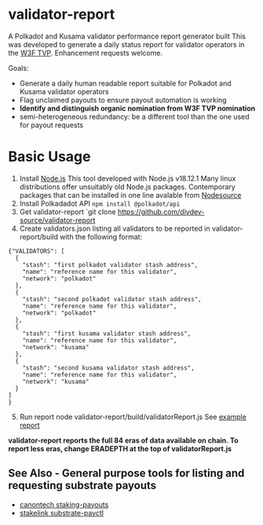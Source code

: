 # validator-report

A Polkadot and Kusama validator performance report generator built 
This was developed to generate a daily status report for validator operators in the [W3F TVP](https://wiki.polkadot.network/docs/thousand-validators). 
Enhancement requests welcome.

Goals:
- Generate a daily human readable report suitable for Polkadot and Kusama validator operators
- Flag unclaimed payouts to ensure payout automation is working
- **Identify and distinguish organic nomination from W3F TVP nomination**
- semi-heterogeneous redundancy: be a different tool than the one used for payout requests 

# Basic Usage

1. Install [Node.js](https://nodejs.org/en/)
This tool developed with Node.js v18.12.1
Many linux distributions offer unsuitably old Node.js packages. Contemporary packages that can be installed in one line avalable from [Nodesource](https://github.com/nodesource/distributions)
2. Install Polkadadot API
`npm install @polkadot/api`
3. Get validator-report
`git clone https://github.com/divdev-source/validator-report
4. Create validators.json listing all validators to be reported in validator-report/build with the following format:
```
{"VALIDATORS": [
  {
    "stash": "first polkadot validator stash address",
    "name": "reference name for this validator",
    "network": "polkadot"
  },
  {
    "stash": "second polkadot validator stash address",
    "name": "reference name for this validator",
    "network": "polkadot"
  },
  {
    "stash": "first kusama validator stash address",
    "name": "reference name for this validator",
    "network": "kusama"
  },
  {
    "stash": "second kusama validator stash address",
    "name": "reference name for this validator",
    "network": "kusama"
  }
]
}
```
5. Run report node validator-report/build/validatorReport.js
See [example report](example_report)

__validator-report reports the full 84 eras of data available on chain. To report less eras, change ERADEPTH at the top of validatorReport.js__


## See Also - General purpose tools for listing and requesting substrate payouts
- [canontech staking-payouts](https://github.com/canontech/staking-payouts/)
- [stakelink substrate-payctl](https://github.com/stakelink/substrate-payctl)
